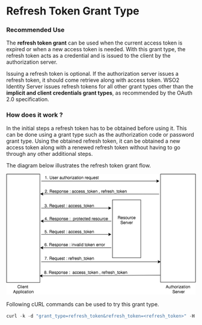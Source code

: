 # Refresh Token Grant Type

### Recommended Use

The **refresh token grant** can be used when the current access token is expired or when a new access token is needed.
With this grant type, the refresh token acts as a credential and is issued to the client by the authorization server.

Issuing a refresh token is optional. If the authorization server issues a refresh token, it should come retrieve along
with access token. WSO2 Identity Server issues refresh tokens for all other grant types other than the **implicit and 
client credentials grant types**, as recommended by the OAuth 2.0 specification.

### How does it work ?

In the initial steps a refresh token has to be obtained before using it. This can be done using a grant type such as the
authorization code or password grant type. Using the obtained refresh token, it can be obtained a new access token along
with a renewed refresh token without having to go through any other additional steps.

The diagram below illustrates the refresh token grant flow.

![password-grant](../../assets/img/concepts/refresh-token-grant-flow.png)

Following cURL commands can be used to try this grant type.

``` java
curl -k -d "grant_type=refresh_token&refresh_token=<refresh_token>" -H "Authorization: Basic <Base64Encoded(Client_Id:Client_Secret)>" -H "Content-Type: application/x-www-form-urlencoded" https://localhost:9443/oauth2/token
```
